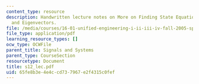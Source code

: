 ```yaml
---
content_type: resource
description: Handwritten lecture notes on More on Finding State Equations, Eigenvalues
  and Eigenvectors.
file: /media/courses/16-01-unified-engineering-i-ii-iii-iv-fall-2005-spring-2006/65fe8b3e4e4ccd737967e2f4315c0fef_s12_lec.pdf
file_type: application/pdf
learning_resource_types: []
ocw_type: OCWFile
parent_title: Signals and Systems
parent_type: CourseSection
resourcetype: Document
title: s12_lec.pdf
uid: 65fe8b3e-4e4c-cd73-7967-e2f4315c0fef
---
```

